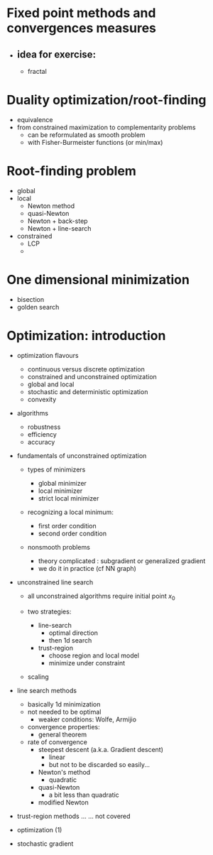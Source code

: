 

#  Fixed point methods and convergences measures

- idea for exercise:
  -
  - fractal


# Duality optimization/root-finding

- equivalence
- from constrained maximization to complementarity problems
  - can be reformulated as smooth problem
  - with Fisher-Burmeister functions (or min/max)


# Root-finding problem

- global
- local
  - Newton method
  - quasi-Newton
  - Newton + back-step
  - Newton + line-search
- constrained
  - LCP
  -


# One dimensional minimization

- bisection
- golden search





# Optimization: introduction

- optimization flavours
  - continuous versus discrete optimization
  - constrained and unconstrained optimization
  - global and local
  - stochastic and deterministic optimization
  - convexity

- algorithms
  - robustness
  - efficiency
  - accuracy

- fundamentals of unconstrained optimization
  - types of minimizers
    - global minimizer
    - local minimizer
    - strict local minimizer

  - recognizing a local minimum:
    - first order condition
    - second order condition

  - nonsmooth problems
    - theory complicated : subgradient or generalized gradient
    - we do it in practice (cf NN graph)

- unconstrained line search

  - all unconstrained algorithms require initial point $x_0$
  - two strategies:
    - line-search
      - optimal direction
      - then 1d search
    - trust-region
      - choose region and local model
      - minimize under constraint

  - scaling

- line search methods

  - basically 1d minimization
  - not needed to be optimal
    - weaker conditions: Wolfe, Armijio
  - convergence properties:
    - general theorem
  - rate of convergence
    - steepest descent (a.k.a. Gradient descent)
      - linear
      - but not to be discarded so easily...
    - Newton's method
      - quadratic
    - quasi-Newton
      - a bit less than quadratic
    - modified Newton

- trust-region methods
  ...
  ... not covered

- optimization (1)
- stochastic gradient
